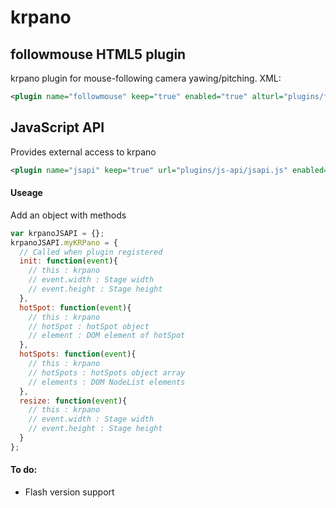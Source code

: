 # krpano

## followmouse HTML5 plugin
krpano plugin for mouse-following camera yawing/pitching. XML:
```xml
<plugin name="followmouse" keep="true" enabled="true" alturl="plugins/followmouse/followmouse.js" url="plugins/followmouse/followmouse.swf"  />
```

## JavaScript API
Provides external access to krpano
```xml
<plugin name="jsapi" keep="true" url="plugins/js-api/jsapi.js" enabled="true" hotspotclassformat="hotspot" id="myKRPano" />
```
#### Useage
Add an object with methods
```javascript
var krpanoJSAPI = {};
krpanoJSAPI.myKRPano = {
  // Called when plugin registered
  init: function(event){
    // this : krpano
    // event.width : Stage width
    // event.height : Stage height
  },
  hotSpot: function(event){
    // this : krpano
    // hotSpot : hotSpot object
    // element : DOM element of hotSpot
  },
  hotSpots: function(event){
    // this : krpano
    // hotSpots : hotSpots object array
    // elements : DOM NodeList elements
  },
  resize: function(event){
    // this : krpano
    // event.width : Stage width
    // event.height : Stage height
  }
};
```
#### To do:
- Flash version support
